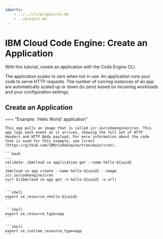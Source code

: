 ```yaml
---
imports:
    - ../../cli/plugins/ce.md
    - ../project.md
---
```


# IBM Cloud Code Engine: Create an Application

With this tutorial, create an application with the Code Engine CLI. 

The application scales to zero when not in use. An application runs your code to serve HTTP requests. The number of running instances of an app are automatically scaled up or down (to zero) based on incoming workloads and your configuration settings.

## Create an Application

=== "Example: 'Hello World' application"

    This app pulls an image that is called icr.io/codeengine/cron. This app logs each event as it arrives, showing the full set of HTTP Headers and HTTP Body payload. For more information about the code that is used for this example, see [cron](https://github.com/IBM/CodeEngine/tree/main/cron).

    ```bash
    ---
    validate: ibmcloud ce application get --name hello-${uuid}
    ---
    ibmcloud ce app create --name hello-${uuid} --image icr.io/codeengine/cron
    curl $(ibmcloud ce app get -n hello-${uuid} -o url)
    ```

    ```shell
    export ce_resource_=hello-${uuid}
    ```

    ```shell
    export ce_resource_type=app
    ```

    ```shell
    export ce_runtime_resource_type=app
    ```